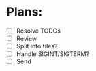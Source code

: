 # Plans:

- [ ] Resolve TODOs
- [ ] Review
- [ ] Split into files?
- [ ] Handle SIGINT/SIGTERM?
- [ ] Send

